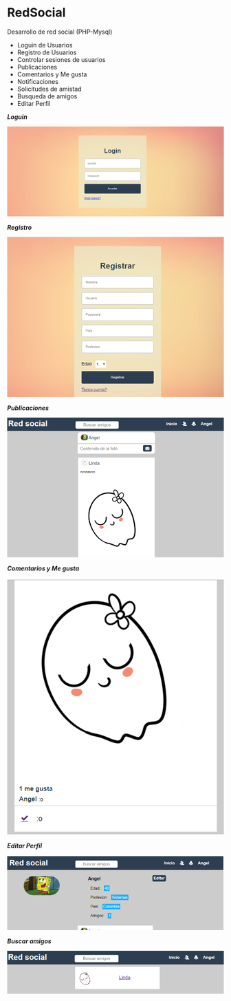 # RedSocial
Desarrollo de red social (PHP-Mysql)

- Loguin de Usuarios
- Registro de Usuarios
- Controlar sesiones de usuarios
- Publicaciones
- Comentarios y Me gusta
- Notificaciones
- Solicitudes de amistad
- Busqueda de amigos
- Editar Perfil

***Loguin***

![Imagen](https://github.com/llStrevensll/RedSocial/blob/master/red5.PNG)

***Registro***

![Imagen](https://github.com/llStrevensll/RedSocial/blob/master/red6.PNG)

***Publicaciones***

![Imagen](https://github.com/llStrevensll/RedSocial/blob/master/red2.PNG)


***Comentarios y Me gusta***

![Imagen](https://github.com/llStrevensll/RedSocial/blob/master/red4.PNG)


***Editar Perfil***

![Imagen](https://github.com/llStrevensll/RedSocial/blob/master/red1.PNG)


***Buscar amigos***

![Imagen](https://github.com/llStrevensll/RedSocial/blob/master/red3.PNG)

